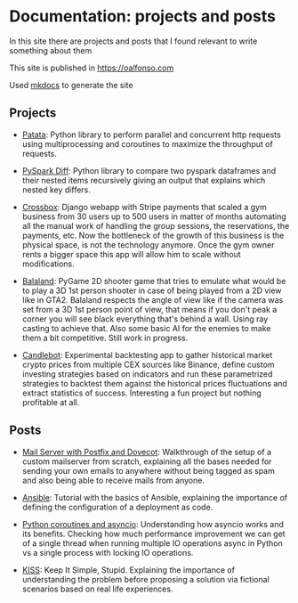 # Documentation: projects and posts

In this site there are projects and posts that I found relevant to write something about them

This site is published in https://oalfonso.com

Used [mkdocs](http://www.mkdocs.org/) to generate the site


## Projects

* [Patata](patata.md):
Python library to perform parallel and concurrent http requests using multiprocessing and coroutines to maximize the throughput of requests.

* [PySpark Diff](pyspark_diff.md):
Python library to compare two pyspark dataframes and their nested items recursively giving an output that explains which nested key differs.

* [Crossbox](https://oalfonso.com/projects/crossbox):
Django webapp with Stripe payments that scaled a gym business from 30 users
up to 500 users in matter of months automating all the manual work of handling
the group sessions, the reservations, the payments, etc. Now the bottleneck of the growth of this business is the physical space, is not the technology anymore. Once the gym owner rents a bigger space this app will allow him to scale without modifications.

* [Balaland](https://oalfonso.com/projects/balaland):
PyGame 2D shooter game that tries to emulate what would be to play a 3D 1st person shooter in case of being played from a 2D view like in GTA2. Balaland respects the angle of view like if the camera was set from a 3D 1st person point of view, that means if you don't peak a corner you will see black everything that's behind a wall. Using ray casting to achieve that. Also some basic AI for the enemies to make them a bit competitive.
Still work in progress.

* [Candlebot](https://oalfonso.com/projects/candlebot):
Experimental backtesting app to gather historical market crypto prices from multiple CEX sources like Binance, define custom investing strategies based on indicators and run these parametrized strategies to backtest them against the historical prices fluctuations and extract statistics of success. Interesting a fun project but nothing profitable at all.


## Posts
* [Mail Server with Postfix and Dovecot](https://oalfonso.com/posts/mailserver):
Walkthrough of the setup of a custom mailserver from scratch, explaining all the bases needed for sending your own emails to anywhere without being tagged as spam and also being able to receive mails from anyone.

* [Ansible](https://oalfonso.com/posts/ansible):
Tutorial with the basics of Ansible, explaining the importance of defining the configuration of a deployment as code.

* [Python coroutines and asyncio](https://oalfonso.com/posts/python_async):
Understanding how asyncio works and its benefits. Checking how much performance improvement we can get of a single thread when running multiple IO operations async in Python vs a single process with locking IO operations.

* [KISS](https://oalfonso.com/posts/kiss):
Keep It Simple, Stupid. Explaining the importance of understanding the problem before proposing a solution via fictional scenarios based on real life experiences.